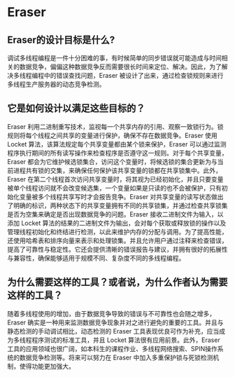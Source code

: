 # Eraser
## Eraser的设计目标是什么?
调试多线程编程是一件十分困难的事，有时候简单的同步错误就可能造成与时间相关的数据竞争，偏偏这种数据竞争反而需要很长时间来定位、解决。因此，为了解决多线程编程中的错误查找问题，Eraser 被设计了出来，通过检查锁规则来进行多线程生产服务器的动态竞争检测。

## 它是如何设计以满足这些目标的？
Eraser 利用二进制重写技术，监视每一个共享内存的引用、观察一致锁行为。锁规则将每个线程之间共享的变量进行保护，确保不存在数据竞争。Eraser 使用 Locket 算法，该算法规定每个共享变量都由某个锁来保护，Eraser 可以通过监测程序执行期间的所有读写操作来检查程序是否遵守这一规则。对于每个共享变量，Eraser 都会为它维护候选锁集合，访问这个变量时，将候选锁的集合更新为与当前进程共有锁的交集，来确保任何保护该共享变量的锁都在共享锁集中。此外，Eraser 在第二个线程首次访问共享变量时，将其视为已经初始化，并且只要变量被单个线程访问就不会改变候选集，一个变量如果是只读的也不会被保护，只有初始化变量被多个线程共享写时才会报告竞争。Eraser 对共享变量的读写状态做出了明确的标识，两种状态下的共享变量拥有不同的共享锁集，并通过检查共享锁集是否为空集来确定是否出现数据竞争的问题。Eraser 接收二进制文件为输入，以添加 Locket 算法的结果的二进制文件为输出，会对每个获取或释放锁的操作以及管理线程初始化和终结进行检测，以此来维护内存的分配与调用。为了提高性能，还使用哈希表和排序向量来表示和处理锁集。并且允许用户通过注释来检查错误，提高了可靠性与稳定性。它还会提供清晰的错误报告与建议，并拥有很好的拓展性与兼容性，确保能够适用于规模不同、复杂度不同的多线程编程。

## 为什么需要这样的工具？或者说，为什么作者认为需要这样的工具？
随着多线程使用的增加，由于数据竞争导致的错误与不可靠性也会随之增多，Eraser 确实是一种用来监测数据竞争现象并对之进行避免的重要的工具。并且与静态检测的手动调试相比，动态检测的 Eraser 工具表现优良可作为补充，应当成为多线程程序测试的标准工具，并且 Locket 算法很有应用前景。此外，Eraser 工具的应用领域也很广阔，如本科生的课程作业、多线程网络搜索、SPIN操作系统的数据竞争检测等。将来可以努力在 Eraser 中加入多重保护锁与死锁检测机制，使得功能更加强大。